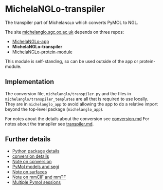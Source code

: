 # MichelaNGLo-transpiler
The transpiler part of Michelaɴɢʟo which converts PyMOL to NGL.

The site [michelanglo.sgc.ox.ac.uk](https://michelanglo.sgc.ox.ac.uk) depends on three repos:
* [MichelaNGLo-app](https://github.com/matteoferla/MichelaNGLo)
* **MichelaNGLo-transpiler**
* [MichelaNGLo-protein-module](https://github.com/matteoferla/MichelaNGLo-protein-module)

This module is self-standing, so can be used outside of the app or protein-module.

## Implementation

The conversion file, `michelanglo/transpiler.py` and the files in `michelanglo/transpiler_templates` are all that is required to use locally.
They are in `michelanglo_app` to avoid allowing the app to do a relative import beyond the top-level package (`michelanglo_app`).

For notes about the details about the conversion see [conversion.md](docs/conversion.md)
For notes about the transpiler see [transpiler.md](docs/transpiler.md).

## Further details

* [Python package details](docs/module.md)
* [conversion details](docs/conversion.md)
* [Note on conversion](docs/notes_on_view_conversion.md)
* [PyMol models and segi](docs/PyMOL_model_chains_segi.md)
* [Note on surfaces](docs/notes_on_surfaces.md)
* [Note on mmCIF and mmTF](docs/notes_on_mmCIF.md)
* [Multiple Pymol sessions](docs/pymol_sessions.md)